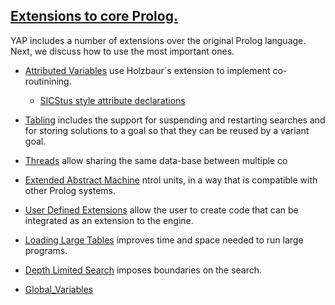 
## [Extensions to core Prolog.](extensions)

<!-- @{ -->


YAP includes a number of extensions over the original Prolog
language. Next, we discuss how to use the most important ones.


+ [Attributed Variables](AttributedVariables) use Holzbaur´s extension
to implement co-routinining.
   * [ SICStus style attribute declarations](sicsatts.md)

+ [ Tabling](Tabling) includes the support for suspending and
restarting searches and for storing solutions to a goal so that they
can be reused by a variant goal.

+ [ Threads](Threads.md) allow sharing the same data-base between multiple
co
+ [ Extended Abstract Machine](EAM.md)
ntrol units, in a way that is compatible with other Prolog systems.

+ [ User Defined Extensions](UDI.md) allow the user to create code that can
be integrated as an extension to the engine.

+ [ Loading Large Tables](YAPBigLoad.md) improves time and space needed to run large programs.

+ [ Depth Limited Search](DepthLimited.md) imposes boundaries on the search.

+ [Global_Variables](Global_Variables.md)

  